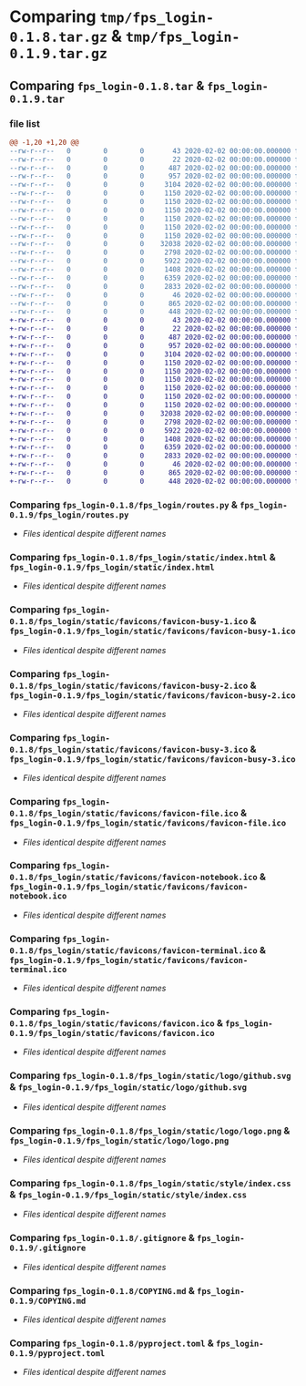 # Comparing `tmp/fps_login-0.1.8.tar.gz` & `tmp/fps_login-0.1.9.tar.gz`

## Comparing `fps_login-0.1.8.tar` & `fps_login-0.1.9.tar`

### file list

```diff
@@ -1,20 +1,20 @@
--rw-r--r--   0        0        0       43 2020-02-02 00:00:00.000000 fps_login-0.1.8/MANIFEST.in
--rw-r--r--   0        0        0       22 2020-02-02 00:00:00.000000 fps_login-0.1.8/fps_login/__init__.py
--rw-r--r--   0        0        0      487 2020-02-02 00:00:00.000000 fps_login-0.1.8/fps_login/main.py
--rw-r--r--   0        0        0      957 2020-02-02 00:00:00.000000 fps_login-0.1.8/fps_login/routes.py
--rw-r--r--   0        0        0     3104 2020-02-02 00:00:00.000000 fps_login-0.1.8/fps_login/static/index.html
--rw-r--r--   0        0        0     1150 2020-02-02 00:00:00.000000 fps_login-0.1.8/fps_login/static/favicons/favicon-busy-1.ico
--rw-r--r--   0        0        0     1150 2020-02-02 00:00:00.000000 fps_login-0.1.8/fps_login/static/favicons/favicon-busy-2.ico
--rw-r--r--   0        0        0     1150 2020-02-02 00:00:00.000000 fps_login-0.1.8/fps_login/static/favicons/favicon-busy-3.ico
--rw-r--r--   0        0        0     1150 2020-02-02 00:00:00.000000 fps_login-0.1.8/fps_login/static/favicons/favicon-file.ico
--rw-r--r--   0        0        0     1150 2020-02-02 00:00:00.000000 fps_login-0.1.8/fps_login/static/favicons/favicon-notebook.ico
--rw-r--r--   0        0        0     1150 2020-02-02 00:00:00.000000 fps_login-0.1.8/fps_login/static/favicons/favicon-terminal.ico
--rw-r--r--   0        0        0    32038 2020-02-02 00:00:00.000000 fps_login-0.1.8/fps_login/static/favicons/favicon.ico
--rw-r--r--   0        0        0     2798 2020-02-02 00:00:00.000000 fps_login-0.1.8/fps_login/static/logo/github.svg
--rw-r--r--   0        0        0     5922 2020-02-02 00:00:00.000000 fps_login-0.1.8/fps_login/static/logo/logo.png
--rw-r--r--   0        0        0     1408 2020-02-02 00:00:00.000000 fps_login-0.1.8/fps_login/static/style/index.css
--rw-r--r--   0        0        0     6359 2020-02-02 00:00:00.000000 fps_login-0.1.8/.gitignore
--rw-r--r--   0        0        0     2833 2020-02-02 00:00:00.000000 fps_login-0.1.8/COPYING.md
--rw-r--r--   0        0        0       46 2020-02-02 00:00:00.000000 fps_login-0.1.8/README.md
--rw-r--r--   0        0        0      865 2020-02-02 00:00:00.000000 fps_login-0.1.8/pyproject.toml
--rw-r--r--   0        0        0      448 2020-02-02 00:00:00.000000 fps_login-0.1.8/PKG-INFO
+-rw-r--r--   0        0        0       43 2020-02-02 00:00:00.000000 fps_login-0.1.9/MANIFEST.in
+-rw-r--r--   0        0        0       22 2020-02-02 00:00:00.000000 fps_login-0.1.9/fps_login/__init__.py
+-rw-r--r--   0        0        0      487 2020-02-02 00:00:00.000000 fps_login-0.1.9/fps_login/main.py
+-rw-r--r--   0        0        0      957 2020-02-02 00:00:00.000000 fps_login-0.1.9/fps_login/routes.py
+-rw-r--r--   0        0        0     3104 2020-02-02 00:00:00.000000 fps_login-0.1.9/fps_login/static/index.html
+-rw-r--r--   0        0        0     1150 2020-02-02 00:00:00.000000 fps_login-0.1.9/fps_login/static/favicons/favicon-busy-1.ico
+-rw-r--r--   0        0        0     1150 2020-02-02 00:00:00.000000 fps_login-0.1.9/fps_login/static/favicons/favicon-busy-2.ico
+-rw-r--r--   0        0        0     1150 2020-02-02 00:00:00.000000 fps_login-0.1.9/fps_login/static/favicons/favicon-busy-3.ico
+-rw-r--r--   0        0        0     1150 2020-02-02 00:00:00.000000 fps_login-0.1.9/fps_login/static/favicons/favicon-file.ico
+-rw-r--r--   0        0        0     1150 2020-02-02 00:00:00.000000 fps_login-0.1.9/fps_login/static/favicons/favicon-notebook.ico
+-rw-r--r--   0        0        0     1150 2020-02-02 00:00:00.000000 fps_login-0.1.9/fps_login/static/favicons/favicon-terminal.ico
+-rw-r--r--   0        0        0    32038 2020-02-02 00:00:00.000000 fps_login-0.1.9/fps_login/static/favicons/favicon.ico
+-rw-r--r--   0        0        0     2798 2020-02-02 00:00:00.000000 fps_login-0.1.9/fps_login/static/logo/github.svg
+-rw-r--r--   0        0        0     5922 2020-02-02 00:00:00.000000 fps_login-0.1.9/fps_login/static/logo/logo.png
+-rw-r--r--   0        0        0     1408 2020-02-02 00:00:00.000000 fps_login-0.1.9/fps_login/static/style/index.css
+-rw-r--r--   0        0        0     6359 2020-02-02 00:00:00.000000 fps_login-0.1.9/.gitignore
+-rw-r--r--   0        0        0     2833 2020-02-02 00:00:00.000000 fps_login-0.1.9/COPYING.md
+-rw-r--r--   0        0        0       46 2020-02-02 00:00:00.000000 fps_login-0.1.9/README.md
+-rw-r--r--   0        0        0      865 2020-02-02 00:00:00.000000 fps_login-0.1.9/pyproject.toml
+-rw-r--r--   0        0        0      448 2020-02-02 00:00:00.000000 fps_login-0.1.9/PKG-INFO
```

### Comparing `fps_login-0.1.8/fps_login/routes.py` & `fps_login-0.1.9/fps_login/routes.py`

 * *Files identical despite different names*

### Comparing `fps_login-0.1.8/fps_login/static/index.html` & `fps_login-0.1.9/fps_login/static/index.html`

 * *Files identical despite different names*

### Comparing `fps_login-0.1.8/fps_login/static/favicons/favicon-busy-1.ico` & `fps_login-0.1.9/fps_login/static/favicons/favicon-busy-1.ico`

 * *Files identical despite different names*

### Comparing `fps_login-0.1.8/fps_login/static/favicons/favicon-busy-2.ico` & `fps_login-0.1.9/fps_login/static/favicons/favicon-busy-2.ico`

 * *Files identical despite different names*

### Comparing `fps_login-0.1.8/fps_login/static/favicons/favicon-busy-3.ico` & `fps_login-0.1.9/fps_login/static/favicons/favicon-busy-3.ico`

 * *Files identical despite different names*

### Comparing `fps_login-0.1.8/fps_login/static/favicons/favicon-file.ico` & `fps_login-0.1.9/fps_login/static/favicons/favicon-file.ico`

 * *Files identical despite different names*

### Comparing `fps_login-0.1.8/fps_login/static/favicons/favicon-notebook.ico` & `fps_login-0.1.9/fps_login/static/favicons/favicon-notebook.ico`

 * *Files identical despite different names*

### Comparing `fps_login-0.1.8/fps_login/static/favicons/favicon-terminal.ico` & `fps_login-0.1.9/fps_login/static/favicons/favicon-terminal.ico`

 * *Files identical despite different names*

### Comparing `fps_login-0.1.8/fps_login/static/favicons/favicon.ico` & `fps_login-0.1.9/fps_login/static/favicons/favicon.ico`

 * *Files identical despite different names*

### Comparing `fps_login-0.1.8/fps_login/static/logo/github.svg` & `fps_login-0.1.9/fps_login/static/logo/github.svg`

 * *Files identical despite different names*

### Comparing `fps_login-0.1.8/fps_login/static/logo/logo.png` & `fps_login-0.1.9/fps_login/static/logo/logo.png`

 * *Files identical despite different names*

### Comparing `fps_login-0.1.8/fps_login/static/style/index.css` & `fps_login-0.1.9/fps_login/static/style/index.css`

 * *Files identical despite different names*

### Comparing `fps_login-0.1.8/.gitignore` & `fps_login-0.1.9/.gitignore`

 * *Files identical despite different names*

### Comparing `fps_login-0.1.8/COPYING.md` & `fps_login-0.1.9/COPYING.md`

 * *Files identical despite different names*

### Comparing `fps_login-0.1.8/pyproject.toml` & `fps_login-0.1.9/pyproject.toml`

 * *Files identical despite different names*

